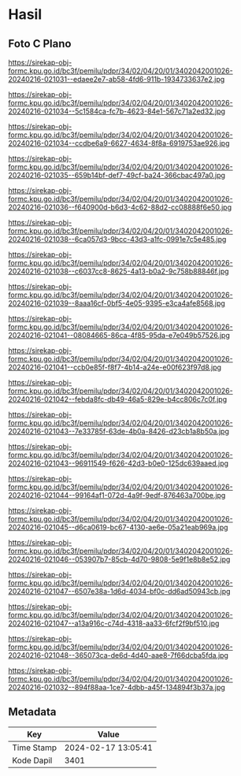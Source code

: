 # Hasil

## Foto C Plano

https://sirekap-obj-formc.kpu.go.id/bc3f/pemilu/pdpr/34/02/04/20/01/3402042001026-20240216-021031--edaee2e7-ab58-4fd6-911b-1934733637e2.jpg

https://sirekap-obj-formc.kpu.go.id/bc3f/pemilu/pdpr/34/02/04/20/01/3402042001026-20240216-021034--5c1584ca-fc7b-4623-84e1-567c71a2ed32.jpg

https://sirekap-obj-formc.kpu.go.id/bc3f/pemilu/pdpr/34/02/04/20/01/3402042001026-20240216-021034--ccdbe6a9-6627-4634-8f8a-6919753ae926.jpg

https://sirekap-obj-formc.kpu.go.id/bc3f/pemilu/pdpr/34/02/04/20/01/3402042001026-20240216-021035--659b14bf-def7-49cf-ba24-366cbac497a0.jpg

https://sirekap-obj-formc.kpu.go.id/bc3f/pemilu/pdpr/34/02/04/20/01/3402042001026-20240216-021036--f640900d-b6d3-4c62-88d2-cc08888f6e50.jpg

https://sirekap-obj-formc.kpu.go.id/bc3f/pemilu/pdpr/34/02/04/20/01/3402042001026-20240216-021038--6ca057d3-9bcc-43d3-a1fc-0991e7c5e485.jpg

https://sirekap-obj-formc.kpu.go.id/bc3f/pemilu/pdpr/34/02/04/20/01/3402042001026-20240216-021038--c6037cc8-8625-4a13-b0a2-9c758b88846f.jpg

https://sirekap-obj-formc.kpu.go.id/bc3f/pemilu/pdpr/34/02/04/20/01/3402042001026-20240216-021039--8aaa16cf-0bf5-4e05-9395-e3ca4afe8568.jpg

https://sirekap-obj-formc.kpu.go.id/bc3f/pemilu/pdpr/34/02/04/20/01/3402042001026-20240216-021041--08084665-86ca-4f85-95da-e7e049b57526.jpg

https://sirekap-obj-formc.kpu.go.id/bc3f/pemilu/pdpr/34/02/04/20/01/3402042001026-20240216-021041--ccb0e85f-f8f7-4b14-a24e-e00f623f97d8.jpg

https://sirekap-obj-formc.kpu.go.id/bc3f/pemilu/pdpr/34/02/04/20/01/3402042001026-20240216-021042--febda8fc-db49-46a5-829e-b4cc806c7c0f.jpg

https://sirekap-obj-formc.kpu.go.id/bc3f/pemilu/pdpr/34/02/04/20/01/3402042001026-20240216-021043--7e33785f-63de-4b0a-8426-d23cb1a8b50a.jpg

https://sirekap-obj-formc.kpu.go.id/bc3f/pemilu/pdpr/34/02/04/20/01/3402042001026-20240216-021043--96911549-f626-42d3-b0e0-125dc639aaed.jpg

https://sirekap-obj-formc.kpu.go.id/bc3f/pemilu/pdpr/34/02/04/20/01/3402042001026-20240216-021044--99164af1-072d-4a9f-9edf-876463a700be.jpg

https://sirekap-obj-formc.kpu.go.id/bc3f/pemilu/pdpr/34/02/04/20/01/3402042001026-20240216-021045--d6ca0619-bc67-4130-ae6e-05a21eab969a.jpg

https://sirekap-obj-formc.kpu.go.id/bc3f/pemilu/pdpr/34/02/04/20/01/3402042001026-20240216-021046--053907b7-85cb-4d70-9808-5e9f1e8b8e52.jpg

https://sirekap-obj-formc.kpu.go.id/bc3f/pemilu/pdpr/34/02/04/20/01/3402042001026-20240216-021047--6507e38a-1d6d-4034-bf0c-dd6ad50943cb.jpg

https://sirekap-obj-formc.kpu.go.id/bc3f/pemilu/pdpr/34/02/04/20/01/3402042001026-20240216-021047--a13a916c-c74d-4318-aa33-6fcf2f9bf510.jpg

https://sirekap-obj-formc.kpu.go.id/bc3f/pemilu/pdpr/34/02/04/20/01/3402042001026-20240216-021048--365073ca-de6d-4d40-aae8-7f66dcba5fda.jpg

https://sirekap-obj-formc.kpu.go.id/bc3f/pemilu/pdpr/34/02/04/20/01/3402042001026-20240216-021032--894f88aa-1ce7-4dbb-a45f-134894f3b37a.jpg


## Metadata

| Key        | Value               |
| ---------- | ------------------- |
| Time Stamp | 2024-02-17 13:05:41 |
| Kode Dapil | 3401                |



